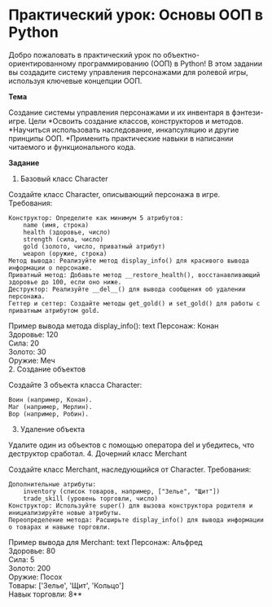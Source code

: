 # Практический урок: Основы ООП в Python
Добро пожаловать в практический урок по объектно-ориентированному программированию (ООП) в Python! В этом задании вы создадите систему управления персонажами для ролевой игры, используя ключевые концепции ООП.

**Тема**

Создание системы управления персонажами и их инвентаря в фэнтези-игре.
Цели
    *Освоить создание классов, конструкторов и методов.
    *Научиться использовать наследование, инкапсуляцию и другие принципы ООП.
    *Применить практические навыки в написании читаемого и функционального кода.

**Задание**
1. Базовый класс Character

Создайте класс Character, описывающий персонажа в игре.
Требования:

    Конструктор: Определите как минимум 5 атрибутов:
        name (имя, строка)
        health (здоровье, число)
        strength (сила, число)
        gold (золото, число, приватный атрибут)
        weapon (оружие, строка)
    Метод вывода: Реализуйте метод display_info() для красивого вывода информации о персонаже.
    Приватный метод: Добавьте метод __restore_health(), восстанавливающий здоровье до 100, если оно ниже.
    Деструктор: Реализуйте __del__() для вывода сообщения об удалении персонажа.
    Геттер и сеттер: Создайте методы get_gold() и set_gold() для работы с приватным атрибутом gold.

Пример вывода метода display_info():
text
Персонаж: Конан  
Здоровье: 120  
Сила: 20  
Золото: 30  
Оружие: Меч  
2. Создание объектов

Создайте 3 объекта класса Character:

    Воин (например, Конан).
    Маг (например, Мерлин).
    Вор (например, Робин).

3. Удаление объекта

Удалите один из объектов с помощью оператора del и убедитесь, что деструктор сработал.
4. Дочерний класс Merchant

Создайте класс Merchant, наследующийся от Character.
Требования:

    Дополнительные атрибуты:
        inventory (список товаров, например, ["Зелье", "Щит"])
        trade_skill (уровень торговли, число)
    Конструктор: Используйте super() для вызова конструктора родителя и инициализируйте новые атрибуты.
    Переопределение метода: Расширьте display_info() для вывода информации о товарах и навыке торговли.

Пример вывода для Merchant:
text
Персонаж: Альфред  
Здоровье: 80  
Сила: 5  
Золото: 200  
Оружие: Посох  
Товары: ['Зелье', 'Щит', 'Кольцо']  
Навык торговли: 8**
